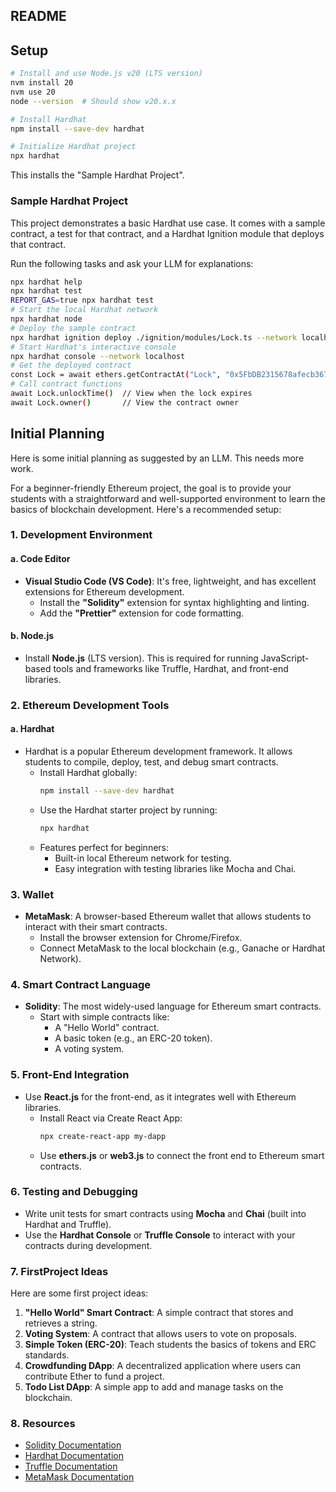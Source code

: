 ## README

## Setup

```bash
# Install and use Node.js v20 (LTS version)
nvm install 20
nvm use 20
node --version  # Should show v20.x.x

# Install Hardhat
npm install --save-dev hardhat

# Initialize Hardhat project
npx hardhat
```

This installs the "Sample Hardhat Project".

### Sample Hardhat Project

This project demonstrates a basic Hardhat use case. It comes with a sample contract, a test for that contract, and a Hardhat Ignition module that deploys that contract.

Run the following tasks and ask your LLM for explanations:

```bash
npx hardhat help
npx hardhat test
REPORT_GAS=true npx hardhat test
# Start the local Hardhat network
npx hardhat node
# Deploy the sample contract
npx hardhat ignition deploy ./ignition/modules/Lock.ts --network localhost
# Start Hardhat's interactive console
npx hardhat console --network localhost
# Get the deployed contract
const Lock = await ethers.getContractAt("Lock", "0x5FbDB2315678afecb367f032d93F642f64180aa3")
# Call contract functions
await Lock.unlockTime()  // View when the lock expires
await Lock.owner()       // View the contract owner
```



## Initial Planning

Here is some initial planning as suggested by an LLM. This needs more work.

For a beginner-friendly Ethereum project, the goal is to provide your students with a straightforward and well-supported environment to learn the basics of blockchain development. Here's a recommended setup:

### **1. Development Environment**
#### **a. Code Editor**
- **Visual Studio Code (VS Code)**: It's free, lightweight, and has excellent extensions for Ethereum development.
  - Install the **"Solidity"** extension for syntax highlighting and linting.
  - Add the **"Prettier"** extension for code formatting.

#### **b. Node.js**
- Install **Node.js** (LTS version). This is required for running JavaScript-based tools and frameworks like Truffle, Hardhat, and front-end libraries.

### **2. Ethereum Development Tools**
#### **a. Hardhat**
- Hardhat is a popular Ethereum development framework. It allows students to compile, deploy, test, and debug smart contracts.
  - Install Hardhat globally:  
    ```bash
    npm install --save-dev hardhat
    ```
  - Use the Hardhat starter project by running:  
    ```bash
    npx hardhat
    ```
  - Features perfect for beginners:
    - Built-in local Ethereum network for testing.
    - Easy integration with testing libraries like Mocha and Chai.

### **3. Wallet**
- **MetaMask**: A browser-based Ethereum wallet that allows students to interact with their smart contracts.
  - Install the browser extension for Chrome/Firefox.
  - Connect MetaMask to the local blockchain (e.g., Ganache or Hardhat Network).

### **4. Smart Contract Language**
- **Solidity**: The most widely-used language for Ethereum smart contracts.
  - Start with simple contracts like:
    - A "Hello World" contract.
    - A basic token (e.g., an ERC-20 token).
    - A voting system.

### **5. Front-End Integration**
- Use **React.js** for the front-end, as it integrates well with Ethereum libraries.
  - Install React via Create React App:  
    ```bash
    npx create-react-app my-dapp
    ```
  - Use **ethers.js** or **web3.js** to connect the front end to Ethereum smart contracts.

### **6. Testing and Debugging**
- Write unit tests for smart contracts using **Mocha** and **Chai** (built into Hardhat and Truffle).
- Use the **Hardhat Console** or **Truffle Console** to interact with your contracts during development.

### **7. FirstProject Ideas**
Here are some first project ideas:
1. **"Hello World" Smart Contract**: A simple contract that stores and retrieves a string.
2. **Voting System**: A contract that allows users to vote on proposals.
3. **Simple Token (ERC-20)**: Teach students the basics of tokens and ERC standards.
4. **Crowdfunding DApp**: A decentralized application where users can contribute Ether to fund a project.
5. **Todo List DApp**: A simple app to add and manage tasks on the blockchain.

### **8. Resources**
- [Solidity Documentation](https://docs.soliditylang.org/)
- [Hardhat Documentation](https://hardhat.org/)
- [Truffle Documentation](https://trufflesuite.com/)
- [MetaMask Documentation](https://metamask.io/)

